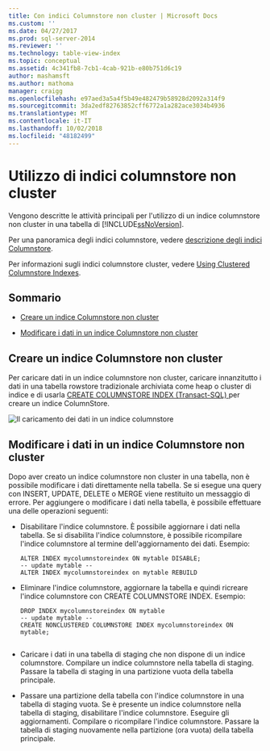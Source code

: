```yaml
---
title: Con indici Columnstore non cluster | Microsoft Docs
ms.custom: ''
ms.date: 04/27/2017
ms.prod: sql-server-2014
ms.reviewer: ''
ms.technology: table-view-index
ms.topic: conceptual
ms.assetid: 4c341fb8-7cb1-4cab-921b-e80b751d6c19
author: mashamsft
ms.author: mathoma
manager: craigg
ms.openlocfilehash: e97aed3a5a4f5b49e482479b58928d2092a314f9
ms.sourcegitcommit: 3da2edf82763852cff6772a1a282ace3034b4936
ms.translationtype: MT
ms.contentlocale: it-IT
ms.lasthandoff: 10/02/2018
ms.locfileid: "48182499"
---
```

# <a name="using-nonclustered-columnstore-indexes"></a>Utilizzo di indici columnstore non cluster
  Vengono descritte le attività principali per l'utilizzo di un indice columnstore non cluster in una tabella di [!INCLUDE[ssNoVersion](../includes/ssnoversion-md.md)].  
  
 Per una panoramica degli indici columnstore, vedere [descrizione degli indici Columnstore](../relational-databases/indexes/columnstore-indexes-described.md).  
  
 Per informazioni sugli indici columnstore cluster, vedere [Using Clustered Columnstore Indexes](../relational-databases/indexes/indexes.md).  
  
## <a name="contents"></a>Sommario  
  
-   [Creare un indice Columnstore non cluster](../../2014/database-engine/using-nonclustered-columnstore-indexes.md#load)  
  
-   [Modificare i dati in un indice Columnstore non cluster](../../2014/database-engine/using-nonclustered-columnstore-indexes.md#change)  
  
##  <a name="load"></a> Creare un indice Columnstore non cluster  
 Per caricare dati in un indice columnstore non cluster, caricare innanzitutto i dati in una tabella rowstore tradizionale archiviata come heap o cluster di indice e di usarla [CREATE COLUMNSTORE INDEX &#40;Transact-SQL&#41; ](/sql/t-sql/statements/create-columnstore-index-transact-sql) per creare un indice ColumnStore.  
  
 ![Il caricamento dei dati in un indice columnstore](../../2014/database-engine/media/sql-server-pdw-columnstore-loadprocess-nonclustered.gif "il caricamento dei dati in un indice columnstore")  
  
##  <a name="change"></a> Modificare i dati in un indice Columnstore non cluster  
 Dopo aver creato un indice columnstore non cluster in una tabella, non è possibile modificare i dati direttamente nella tabella. Se si esegue una query con INSERT, UPDATE, DELETE o MERGE viene restituito un messaggio di errore. Per aggiungere o modificare i dati nella tabella, è possibile effettuare una delle operazioni seguenti:  
  
-   Disabilitare l'indice columnstore. È possibile aggiornare i dati nella tabella. Se si disabilita l'indice columnstore, è possibile ricompilare l'indice columnstore al termine dell'aggiornamento dei dati. Esempio:  
  
    ```  
    ALTER INDEX mycolumnstoreindex ON mytable DISABLE;  
    -- update mytable --  
    ALTER INDEX mycolumnstoreindex on mytable REBUILD  
    ```  
  
-   Eliminare l'indice columnstore, aggiornare la tabella e quindi ricreare l'indice columnstore con CREATE COLUMNSTORE INDEX. Esempio:  
  
    ```  
    DROP INDEX mycolumnstoreindex ON mytable  
    -- update mytable --  
    CREATE NONCLUSTERED COLUMNSTORE INDEX mycolumnstoreindex ON mytable;  
  
    ```  
  
-   Caricare i dati in una tabella di staging che non dispone di un indice columnstore. Compilare un indice columnstore nella tabella di staging. Passare la tabella di staging in una partizione vuota della tabella principale.  
  
-   Passare una partizione della tabella con l'indice columnstore in una tabella di staging vuota. Se è presente un indice columnstore nella tabella di staging, disabilitare l'indice columnstore. Eseguire gli aggiornamenti. Compilare o ricompilare l'indice columnstore. Passare la tabella di staging nuovamente nella partizione (ora vuota) della tabella principale.  
  

  
  
